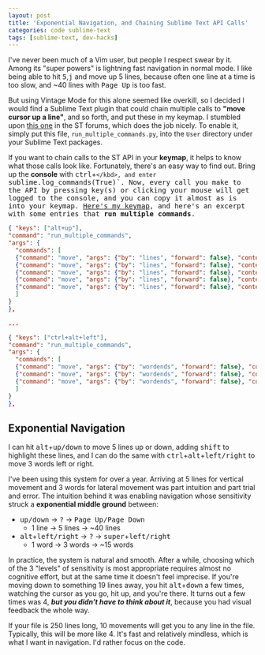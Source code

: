 ```yaml
---
layout: post
title: 'Exponential Navigation, and Chaining Sublime Text API Calls'
categories: code sublime-text
tags: [sublime-text, dev-hacks]
---
```


I've never been much of a Vim user, but people I respect swear by it. Among its "super powers" is lightning fast navigation in normal mode. I like being able to hit <kbd>5</kbd>,<kbd>j</kbd> and move up 5 lines, because often one line at a time is too slow, and ~40 lines with <kbd>Page Up</kbd> is too fast.

But using Vintage Mode for this alone seemed like overkill, so I decided I would find a Sublime Text plugin that could chain multiple calls to __"move cursor up a line"__, and so forth, and put these in my keymap. I stumbled upon [this one](https://github.com/kylebebak/sublime_text_config/blob/master/run_multiple_commands.py) in the ST forums, which does the job nicely. To enable it, simply put this file, `run_multiple_commands.py`, into the `User` directory under your Sublime Text packages.

If you want to chain calls to the ST API in your __keymap__, it helps to know what those calls look like. Fortunately, there's an easy way to find out. Bring up the __console__ with <kbd>ctrl</kbd>+<kbd>`</kbd>, and enter `sublime.log_commands(True)`. Now, every call you make to the API by pressing key(s) or clicking your mouse will get logged to the console, and you can copy it almost as is into your keymap. [Here's my keymap](https://github.com/kylebebak/sublime_text_config/blob/master/Default%20(OSX).sublime-keymap), and here's an excerpt with some entries that __run multiple commands__.

~~~json
{ "keys": ["alt+up"],
"command": "run_multiple_commands",
"args": {
  "commands": [
  {"command": "move", "args": {"by": "lines", "forward": false}, "context": "window" },
  {"command": "move", "args": {"by": "lines", "forward": false}, "context": "window" },
  {"command": "move", "args": {"by": "lines", "forward": false}, "context": "window" },
  {"command": "move", "args": {"by": "lines", "forward": false}, "context": "window" },
  {"command": "move", "args": {"by": "lines", "forward": false}, "context": "window" }
  ]
}
},

...

{ "keys": ["ctrl+alt+left"],
"command": "run_multiple_commands",
"args": {
  "commands": [
  {"command": "move", "args": {"by": "wordends", "forward": false}, "context": "window" },
  {"command": "move", "args": {"by": "wordends", "forward": false}, "context": "window" },
  {"command": "move", "args": {"by": "wordends", "forward": false}, "context": "window" },
  ]
}
},
~~~

## Exponential Navigation
I can hit <kbd>alt</kbd>+<kbd>up/down</kbd> to move 5 lines up or down, adding <kbd>shift</kbd> to highlight these lines, and I can do the same with <kbd>ctrl</kbd>+<kbd>alt</kbd>+<kbd>left/right</kbd> to move 3 words left or right.

I've been using this system for over a year. Arriving at 5 lines for vertical movement and 3 words for lateral movement was part intuition and part trial and error. The intuition behind it was enabling navigation whose sensitivity struck a __exponential middle ground__ between:

- <kbd>up/down</kbd> &#8594; <kbd>?</kbd> &#8594; <kbd>Page Up/Page Down</kbd>
    - 1 line &#8594; 5 lines &#8594; ~40 lines
- <kbd>alt</kbd>+<kbd>left/right</kbd> &#8594; <kbd>?</kbd> &#8594; <kbd>super</kbd>+<kbd>left/right</kbd>
    - 1 word &#8594; 3 words &#8594; ~15 words

In practice, the system is natural and smooth. After a while, choosing which of the 3 "levels" of sensitivity is most appropriate requires almost no cognitive effort, but at the same time it doesn't feel imprecise. If you're moving down to something 19 lines away, you hit <kbd>alt</kbd>+<kbd>down</kbd> a few times, watching the cursor as you go, hit up, and you're there. It turns out a few times was 4, ___but you didn't have to think about it___, because you had visual feedback the whole way.

If your file is 250 lines long, 10 movements will get you to any line in the file. Typically, this will be more like 4. It's fast and relatively mindless, which is what I want in navigation. I'd rather focus on the code.
